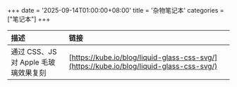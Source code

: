 +++
date = '2025-09-14T01:00:00+08:00'
title = '杂物笔记本'
categories = ["笔记本"]
+++

| 描述                        | 链接                                                                                       | |
|:--------------------------|:-----------------------------------------------------------------------------------------|:-:|
| 通过 CSS、JS 对 Apple 毛玻璃效果复刻 | [https://kube.io/blog/liquid-glass-css-svg/](https://kube.io/blog/liquid-glass-css-svg/) | |

